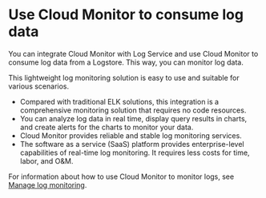 # Use Cloud Monitor to consume log data

You can integrate Cloud Monitor with Log Service and use Cloud Monitor to consume log data from a Logstore. This way, you can monitor log data.

This lightweight log monitoring solution is easy to use and suitable for various scenarios.

-   Compared with traditional ELK solutions, this integration is a comprehensive monitoring solution that requires no code resources.
-   You can analyze log data in real time, display query results in charts, and create alerts for the charts to monitor your data.
-   Cloud Monitor provides reliable and stable log monitoring services.
-   The software as a service \(SaaS\) platform provides enterprise-level capabilities of real-time log monitoring. It requires less costs for time, labor, and O&M.

For information about how to use Cloud Monitor to monitor logs, see [Manage log monitoring](https://help.aliyun.com/document_detail/50843.html).

